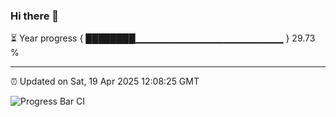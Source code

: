 ### Hi there 👋

⏳ Year progress { ████████▁▁▁▁▁▁▁▁▁▁▁▁▁▁▁▁▁▁▁▁▁▁ } 29.73 %

---

⏰ Updated on Sat, 19 Apr 2025 12:08:25 GMT

![Progress Bar CI](https://github.com/liununu/liununu/workflows/Progress%20Bar%20CI/badge.svg)
